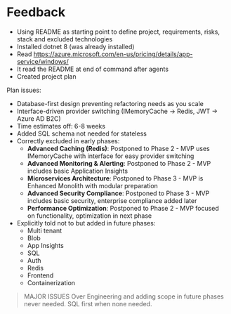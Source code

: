 # Feedback

* Using README as starting point to define project, requirements, risks, stack and excluded technologies
* Installed dotnet 8 (was already installed)
* Read  https://azure.microsoft.com/en-us/pricing/details/app-service/windows/
* It read the README at end of command after agents
* Created project plan

Plan issues:
* Database-first design preventing refactoring needs as you scale
* Interface-driven provider switching (IMemoryCache → Redis, JWT → Azure AD B2C)
* Time estimates off: 6-8 weeks
* Added SQL schema not needed for stateless
* Correctly excluded in early phases:
    - **Advanced Caching (Redis)**: Postponed to Phase 2 - MVP uses IMemoryCache with interface for easy provider switching
    - **Advanced Monitoring & Alerting**: Postponed to Phase 2 - MVP includes basic Application Insights
    - **Microservices Architecture**: Postponed to Phase 3 - MVP is Enhanced Monolith with modular preparation
    - **Advanced Security Compliance**: Postponed to Phase 3 - MVP includes basic security, enterprise compliance added later
    - **Performance Optimization**: Postponed to Phase 2 - MVP focused on functionality, optimization in next phase
* Explicitly told not to but added in future phases:
    * Multi tenant
    * Blob
    * App Insights
    * SQL
    * Auth
    * Redis
    * Frontend
    * Containerization

> MAJOR ISSUES
Over Engineering and adding scope in future phases never needed. SQL first when none needed.
